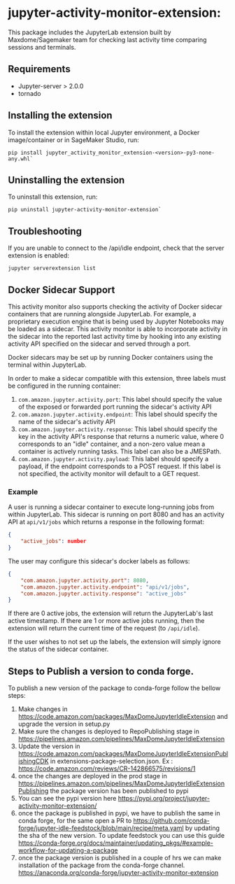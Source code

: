 # jupyter-activity-monitor-extension:

This package includes the JupyterLab extension built by Maxdome/Sagemaker team for checking last activity time comparing sessions and terminals. 

## Requirements
* Jupyter-server > 2.0.0
* tornado

## Installing the extension
To install the extension within local Jupyter environment, a Docker image/container or in SageMaker Studio, run:
```
pip install jupyter_activity_monitor_extension-<version>-py3-none-any.whl`
```

## Uninstalling the extension
To uninstall this extension, run:
```
pip uninstall jupyter-activity-monitor-extension`
```

## Troubleshooting
If you are unable to connect to the /api/idle endpoint, check that the server extension is enabled:

```
jupyter serverextension list
```

## Docker Sidecar Support
This activity monitor also supports checking the activity of Docker sidecar containers that are running alongside JupyterLab. For example, a proprietary execution engine that is being used by Jupyter Notebooks may be loaded as a sidecar. This activity monitor is able to incorporate activity in the sidecar into the reported last activity time by hooking into any existing activity API specified on the sidecar and served through a port.

Docker sidecars may be set up by running Docker containers using the terminal within JupyterLab.

In order to make a sidecar compatible with this extension, three labels must be configured in the running container:
1. `com.amazon.jupyter.activity.port`: This label should specify the value of the exposed or forwarded port running the sidecar's activity API
2. `com.amazon.jupyter.activity.endpoint`: This label should specify the name of the sidecar's activity API
3. `com.amazon.jupyter.activity.response`: This label should specify the key in the activity API's response that returns a numeric value, where 0 corresponds to an "idle" container, and a non-zero value mean a container is actively running tasks. This label can also be a JMESPath.
4. `com.amazon.jupyter.activity.payload`: This label should specify a payload, if the endpoint corresponds to a POST request. If this label is not specified, the activity monitor will default to a GET request.

### Example

A user is running a sidecar container to execute long-running jobs from within JupyterLab. This sidecar is running on port 8080 and has an activity API at `api/v1/jobs` which returns a response in the following format:

```json
{
    "active_jobs": number
}
```

The user may configure this sidecar's docker labels as follows:
```json
{
    "com.amazon.jupyter.activity.port": 8080,
    "com.amazon.jupyter.activity.endpoint": "api/v1/jobs",
    "com.amazon.jupyter.activity.response": "active_jobs"
}
```

If there are 0 active jobs, the extension will return the JupyterLab's last active timestamp. If there are 1 or more active jobs running, then the extension will return the current time of the request (to `/api/idle`).

If the user wishes to not set up the labels, the extension will simply ignore the status of the sidecar container.

## Steps to Publish a version to conda forge.

To publish a new version of the package to conda-forge follow the bellow steps:
1. Make changes in https://code.amazon.com/packages/MaxDomeJupyterIdleExtension and upgrade the version in setup.py
2. Make sure the changes is deployed to RepoPublishing stage in https://pipelines.amazon.com/pipelines/MaxDomeJupyterIdleExtension
3. Update the version in https://code.amazon.com/packages/MaxDomeJupyterIdleExtensionPublishingCDK in extensions-package-selection.json. Ex : https://code.amazon.com/reviews/CR-142866575/revisions/1
4. once the changes are deployed in the prod stage in https://pipelines.amazon.com/pipelines/MaxDomeJupyterIdleExtensionPublishing the package version has been published to pypi
5. You can see the pypi version here https://pypi.org/project/jupyter-activity-monitor-extension/
6. once the package is published in pypi, we have to publish the same in conda forge, for the same open a PR to https://github.com/conda-forge/jupyter-idle-feedstock/blob/main/recipe/meta.yaml by updating the sha of the new version. To update feedstock you can use this guide https://conda-forge.org/docs/maintainer/updating_pkgs/#example-workflow-for-updating-a-package
7. once the package version is published in a couple of hrs we can make installation of the package from the conda-forge channel. https://anaconda.org/conda-forge/jupyter-activity-monitor-extension
